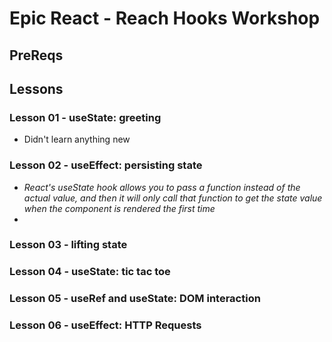 # Epic React - Reach Hooks Workshop

## PreReqs

## Lessons

### Lesson 01 - useState: greeting

- Didn't learn anything new

### Lesson 02 - useEffect: persisting state

- *React's useState hook allows you to pass a function instead of the actual value, and then it will only call that function to get the state value when the component is rendered the first time*
-

### Lesson 03 - lifting state

### Lesson 04 - useState: tic tac toe

### Lesson 05 - useRef and useState: DOM interaction

### Lesson 06 - useEffect: HTTP Requests
